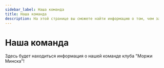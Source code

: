 ```yaml
---
sidebar_label: Наша команда
title: Наша команда
description: На этой странице вы сможете найти информацию о том, чем занимаются члены клуба "Моржи Минска"
---
```


# Наша команда

Здесь будет находиться информация о нашей команде клуба "Моржи Минска"!